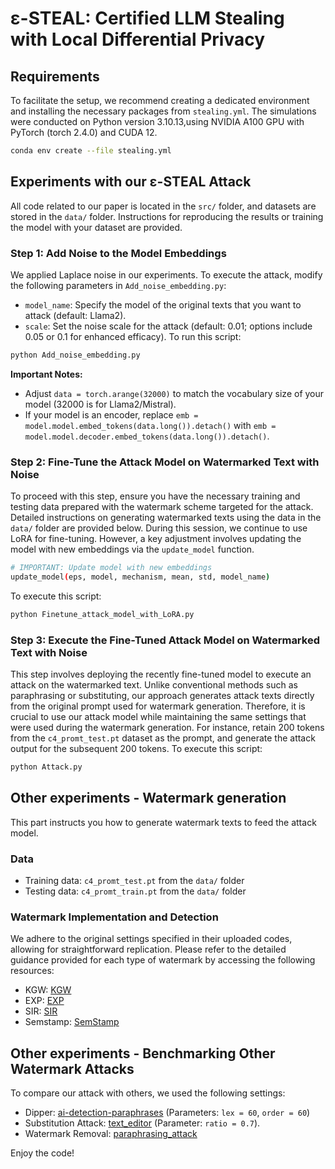 
# ε-STEAL: Certified LLM Stealing with Local Differential Privacy
## Requirements
To facilitate the setup, we recommend creating a dedicated environment and installing the necessary packages from `stealing.yml`. The simulations were conducted on Python version 3.10.13,using NVIDIA A100 GPU with PyTorch (torch 2.4.0) and CUDA 12.
```bash
conda env create --file stealing.yml
```
## Experiments with our ε-STEAL Attack
All code related to our paper is located in the `src/` folder, and datasets are stored in the `data/` folder. Instructions for reproducing the results or training the model with your dataset are provided.
### Step 1: Add Noise to the Model Embeddings
We applied Laplace noise in our experiments. To execute the attack, modify the following parameters in `Add_noise_embedding.py`:
-  `model_name`: Specify the model of the original texts that you want to attack (default: Llama2).
-  `scale`: Set the noise scale for the attack (default: 0.01; options include 0.05 or 0.1 for enhanced efficacy).
To run this script:
```bash
python Add_noise_embedding.py
```
**Important Notes:**
- Adjust `data = torch.arange(32000)` to match the vocabulary size of your model (32000 is for Llama2/Mistral).
- If your model is an encoder, replace `emb = model.model.embed_tokens(data.long()).detach()` with `emb = model.model.decoder.embed_tokens(data.long()).detach()`.
### Step 2: Fine-Tune the Attack Model on Watermarked Text with Noise
To proceed with this step, ensure you have the necessary training and testing data prepared with the watermark scheme targeted for the attack. Detailed instructions on generating watermarked texts using the data in the `data/` folder are provided below. 
During this session, we continue to use LoRA for fine-tuning. However, a key adjustment involves updating the model with new embeddings via the `update_model` function.
```bash
# IMPORTANT: Update model with new embeddings
update_model(eps, model, mechanism, mean, std, model_name)
```
To execute this script:
```bash
python Finetune_attack_model_with_LoRA.py
```
### Step 3: Execute the Fine-Tuned Attack Model on Watermarked Text with Noise
This step involves deploying the recently fine-tuned model to execute an attack on the watermarked text. Unlike conventional methods such as paraphrasing or substituting, our approach generates attack texts directly from the original prompt used for watermark generation. Therefore, it is crucial to use our attack model while maintaining the same settings that were used during the watermark generation. For instance, retain 200 tokens from the `c4_promt_test.pt` dataset as the prompt, and generate the attack output for the subsequent 200 tokens.
To execute this script:
```bash
python Attack.py
```
## Other experiments - Watermark generation
This part instructs you how to generate watermark texts to feed the attack model.
### Data
- Training data: `c4_promt_test.pt` from the `data/` folder
- Testing data: `c4_promt_train.pt` from the `data/` folder

### Watermark Implementation and Detection

We adhere to the original settings specified in their uploaded codes, allowing for straightforward replication. Please refer to the detailed guidance provided for each type of watermark by accessing the following resources:
- KGW: [KGW](https://github.com/jwkirchenbauer/lm-watermarking)
- EXP: [EXP](https://github.com/jthickstun/watermark)
- SIR: [SIR](https://github.com/THU-BPM/Robust_Watermark)
- Semstamp: [SemStamp](https://github.com/bohanhou14/SemStamp)

## Other experiments - Benchmarking Other Watermark Attacks
To compare our attack with others, we used the following settings:
- Dipper: [ai-detection-paraphrases](https://github.com/martiansideofthemoon/ai-detection-paraphrases/tree/main) (Parameters: `lex = 60`, `order = 60`)
- Substitution Attack: [text_editor](https://github.com/THU-BPM/MarkLLM/blob/main/evaluation/tools/text_editor.py) (Parameter: `ratio = 0.7`).
- Watermark Removal: [paraphrasing_attack](https://github.com/hlzhang109/impossibility-watermark)

Enjoy the code!
